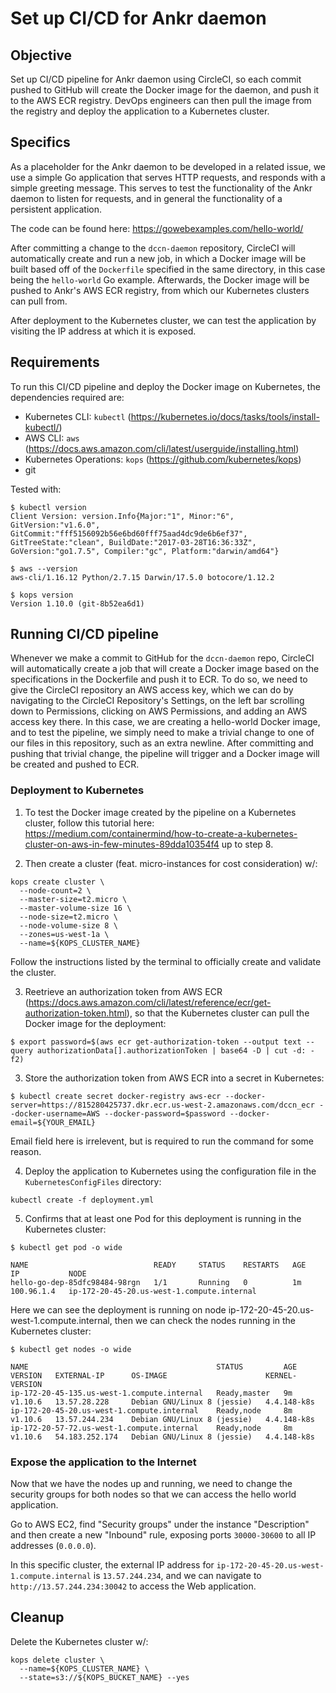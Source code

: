 # Set up CI/CD for Ankr daemon

## Objective

Set up CI/CD pipeline for Ankr daemon using CircleCI, so each commit pushed to GitHub will create the Docker image for the daemon, and push it to the AWS ECR registry.
DevOps engineers can then pull the image from the registry and deploy the application to a Kubernetes cluster.

## Specifics

As a placeholder for the Ankr daemon to be developed in a related issue, we use a simple Go application that serves HTTP requests, and responds with a simple greeting message.
This serves to test the functionality of the Ankr daemon to listen for requests, and in general the functionality of a persistent application.

The code can be found here: https://gowebexamples.com/hello-world/

After committing a change to the `dccn-daemon` repository, CircleCI will automatically create and run a new job, in which a Docker image will be built based off of the `Dockerfile` specified in the same directory, in this case being the `hello-world` Go example.
Afterwards, the Docker image will be pushed to Ankr's AWS ECR registry, from which our Kubernetes clusters can pull from.

After deployment to the Kubernetes cluster, we can test the application by visiting the IP address at which it is exposed.

## Requirements

To run this CI/CD pipeline and deploy the Docker image on Kubernetes, the dependencies required are:
* Kubernetes CLI: `kubectl` (https://kubernetes.io/docs/tasks/tools/install-kubectl/)
* AWS CLI: `aws` (https://docs.aws.amazon.com/cli/latest/userguide/installing.html)
* Kubernetes Operations: `kops` (https://github.com/kubernetes/kops)
* git

Tested with:

```
$ kubectl version
Client Version: version.Info{Major:"1", Minor:"6", GitVersion:"v1.6.0", GitCommit:"fff5156092b56e6bd60fff75aad4dc9de6b6ef37", GitTreeState:"clean", BuildDate:"2017-03-28T16:36:33Z", GoVersion:"go1.7.5", Compiler:"gc", Platform:"darwin/amd64"}
```

```
$ aws --version
aws-cli/1.16.12 Python/2.7.15 Darwin/17.5.0 botocore/1.12.2
```

```
$ kops version
Version 1.10.0 (git-8b52ea6d1)
```

## Running CI/CD pipeline

Whenever we make a commit to GitHub for the `dccn-daemon` repo, CircleCI will automatically create a job that will create a Docker image based on the specifications in the Dockerfile and push it to ECR. To do so, we need to give the CircleCI repository an AWS access key, which we can do by navigating to the CircleCI Repository's Settings, on the left bar scrolling down to Permissions, clicking on AWS Permissions, and adding an AWS access key there.
In this case, we are creating a hello-world Docker image, and to test the pipeline, we simply need to make a trivial change to one of our files in this repository, such as an extra newline.
After committing and pushing that trivial change, the pipeline will trigger and a Docker image will be created and pushed to ECR.

### Deployment to Kubernetes

1. To test the Docker image created by the pipeline on a Kubernetes cluster, follow this tutorial here: https://medium.com/containermind/how-to-create-a-kubernetes-cluster-on-aws-in-few-minutes-89dda10354f4 up to step 8.

2. Then create a cluster (feat. micro-instances for cost consideration) w/:
```
kops create cluster \
  --node-count=2 \
  --master-size=t2.micro \
  --master-volume-size 16 \
  --node-size=t2.micro \
  --node-volume-size 8 \
  --zones=us-west-1a \
  --name=${KOPS_CLUSTER_NAME}
```

Follow the instructions listed by the terminal to officially create and validate the cluster.

3. Reetrieve an authorization token from AWS ECR (https://docs.aws.amazon.com/cli/latest/reference/ecr/get-authorization-token.html), so that the Kubernetes cluster can pull the Docker image for the deployment:
```
$ export password=$(aws ecr get-authorization-token --output text --query authorizationData[].authorizationToken | base64 -D | cut -d: -f2)
```

3. Store the authorization token from AWS ECR into a secret in Kubernetes:
```
$ kubectl create secret docker-registry aws-ecr --docker-server=https://815280425737.dkr.ecr.us-west-2.amazonaws.com/dccn_ecr --docker-username=AWS --docker-password=$password --docker-email=${YOUR_EMAIL}
```

Email field here is irrelevent, but is required to run the command for some reason.

4. Deploy the application to Kubernetes using the configuration file in the `KubernetesConfigFiles` directory:
```
kubectl create -f deployment.yml
```

5. Confirms that at least one Pod for this deployment is running in the Kubernetes cluster:
```
$ kubectl get pod -o wide

NAME                            READY     STATUS    RESTARTS   AGE       IP           NODE
hello-go-dep-85dfc98484-98rgn   1/1       Running   0          1m        100.96.1.4   ip-172-20-45-20.us-west-1.compute.internal
```

Here we can see the deployment is running on node ip-172-20-45-20.us-west-1.compute.internal, then we can check the nodes running in the Kubernetes cluster:

```
$ kubectl get nodes -o wide

NAME                                          STATUS         AGE       VERSION   EXTERNAL-IP      OS-IMAGE                      KERNEL-VERSION
ip-172-20-45-135.us-west-1.compute.internal   Ready,master   9m        v1.10.6   13.57.28.228     Debian GNU/Linux 8 (jessie)   4.4.148-k8s
ip-172-20-45-20.us-west-1.compute.internal    Ready,node     8m        v1.10.6   13.57.244.234    Debian GNU/Linux 8 (jessie)   4.4.148-k8s
ip-172-20-57-72.us-west-1.compute.internal    Ready,node     8m        v1.10.6   54.183.252.174   Debian GNU/Linux 8 (jessie)   4.4.148-k8s
```

### Expose the application to the Internet

Now that we have the nodes up and running, we need to change the security groups for both nodes so that we can access the hello world application.

Go to AWS EC2, find "Security groups" under the instance "Description" and then create a new "Inbound" rule, exposing ports `30000-30600` to all IP addresses (`0.0.0.0`).

In this specific cluster, the external IP address for `ip-172-20-45-20.us-west-1.compute.internal` is `13.57.244.234`, and we can navigate to `http://13.57.244.234:30042` to access the Web application.

## Cleanup

Delete the Kubernetes cluster w/:
```
kops delete cluster \
  --name=${KOPS_CLUSTER_NAME} \
  --state=s3://${KOPS_BUCKET_NAME} --yes
```
